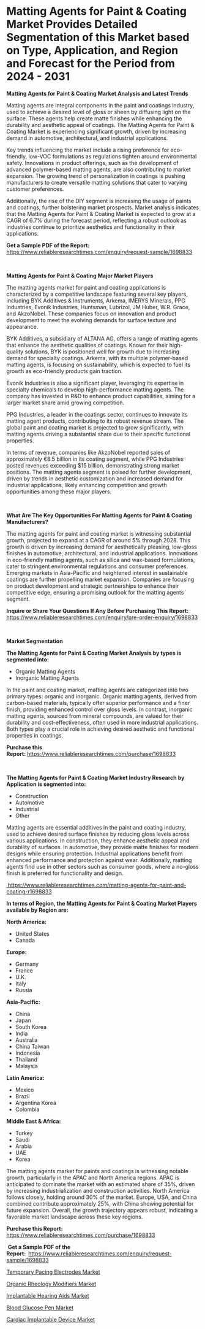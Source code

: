 <p><h1>Matting Agents for Paint & Coating Market Provides Detailed Segmentation of this Market based on Type, Application, and Region and Forecast for the Period from 2024 - 2031</h1></p><p><strong>Matting Agents for Paint & Coating Market Analysis and Latest Trends</strong></p>
<p><p>Matting agents are integral components in the paint and coatings industry, used to achieve a desired level of gloss or sheen by diffusing light on the surface. These agents help create matte finishes while enhancing the durability and aesthetic appeal of coatings. The Matting Agents for Paint & Coating Market is experiencing significant growth, driven by increasing demand in automotive, architectural, and industrial applications. </p><p>Key trends influencing the market include a rising preference for eco-friendly, low-VOC formulations as regulations tighten around environmental safety. Innovations in product offerings, such as the development of advanced polymer-based matting agents, are also contributing to market expansion. The growing trend of personalization in coatings is pushing manufacturers to create versatile matting solutions that cater to varying customer preferences. </p><p>Additionally, the rise of the DIY segment is increasing the usage of paints and coatings, further bolstering market prospects. Market analysis indicates that the Matting Agents for Paint & Coating Market is expected to grow at a CAGR of 6.7% during the forecast period, reflecting a robust outlook as industries continue to prioritize aesthetics and functionality in their applications.</p></p>
<p><strong>Get a Sample PDF of the Report:&nbsp;</strong> <a href="https://www.reliableresearchtimes.com/enquiry/request-sample/1698833?utm_campaign=1719&utm_medium=2&utm_source=Github&utm_content=ia&utm_term=20102024&utm_id=matting-agents-for-paint-coating">https://www.reliableresearchtimes.com/enquiry/request-sample/1698833</a></p>
<p>&nbsp;</p>
<p><strong>Matting Agents for Paint & Coating Major Market Players</strong></p>
<p><p>The matting agents market for paint and coating applications is characterized by a competitive landscape featuring several key players, including BYK Additives & Instruments, Arkema, IMERYS Minerals, PPG Industries, Evonik Industries, Huntsman, Lubrizol, JM Huber, W.R. Grace, and AkzoNobel. These companies focus on innovation and product development to meet the evolving demands for surface texture and appearance.</p><p>BYK Additives, a subsidiary of ALTANA AG, offers a range of matting agents that enhance the aesthetic qualities of coatings. Known for their high-quality solutions, BYK is positioned well for growth due to increasing demand for specialty coatings. Arkema, with its multiple polymer-based matting agents, is focusing on sustainability, which is expected to fuel its growth as eco-friendly products gain traction.</p><p>Evonik Industries is also a significant player, leveraging its expertise in specialty chemicals to develop high-performance matting agents. The company has invested in R&D to enhance product capabilities, aiming for a larger market share amid growing competition.</p><p>PPG Industries, a leader in the coatings sector, continues to innovate its matting agent products, contributing to its robust revenue stream. The global paint and coating market is projected to grow significantly, with matting agents driving a substantial share due to their specific functional properties.</p><p>In terms of revenue, companies like AkzoNobel reported sales of approximately €8.5 billion in its coating segment, while PPG Industries posted revenues exceeding $15 billion, demonstrating strong market positions. The matting agents segment is poised for further development, driven by trends in aesthetic customization and increased demand for industrial applications, likely enhancing competition and growth opportunities among these major players.</p></p>
<p>&nbsp;</p>
<p><strong>What Are The Key Opportunities For Matting Agents for Paint & Coating Manufacturers?</strong></p>
<p><p>The matting agents for paint and coating market is witnessing substantial growth, projected to expand at a CAGR of around 5% through 2028. This growth is driven by increasing demand for aesthetically pleasing, low-gloss finishes in automotive, architectural, and industrial applications. Innovations in eco-friendly matting agents, such as silica and wax-based formulations, cater to stringent environmental regulations and consumer preferences. Emerging markets in Asia-Pacific and heightened interest in sustainable coatings are further propelling market expansion. Companies are focusing on product development and strategic partnerships to enhance their competitive edge, ensuring a promising outlook for the matting agents segment.</p></p>
<p><strong>Inquire or Share Your Questions If Any Before Purchasing This Report:</strong> <a href="https://www.reliableresearchtimes.com/enquiry/pre-order-enquiry/1698833?utm_campaign=1719&utm_medium=2&utm_source=Github&utm_content=ia&utm_term=20102024&utm_id=matting-agents-for-paint-coating">https://www.reliableresearchtimes.com/enquiry/pre-order-enquiry/1698833</a></p>
<p>&nbsp;</p>
<p><strong>Market Segmentation</strong></p>
<p><strong>The Matting Agents for Paint & Coating Market Analysis by types is segmented into:</strong></p>
<p><ul><li>Organic Matting Agents</li><li>Inorganic Matting Agents</li></ul></p>
<p><p>In the paint and coating market, matting agents are categorized into two primary types: organic and inorganic. Organic matting agents, derived from carbon-based materials, typically offer superior performance and a finer finish, providing enhanced control over gloss levels. In contrast, inorganic matting agents, sourced from mineral compounds, are valued for their durability and cost-effectiveness, often used in more industrial applications. Both types play a crucial role in achieving desired aesthetic and functional properties in coatings.</p></p>
<p><strong>Purchase this Report:&nbsp;</strong><a href="https://www.reliableresearchtimes.com/purchase/1698833?utm_campaign=1719&utm_medium=2&utm_source=Github&utm_content=ia&utm_term=20102024&utm_id=matting-agents-for-paint-coating">https://www.reliableresearchtimes.com/purchase/1698833</a></p>
<p>&nbsp;</p>
<p><strong>The Matting Agents for Paint & Coating Market Industry Research by Application is segmented into:</strong></p>
<p><ul><li>Construction</li><li>Automotive</li><li>Industrial</li><li>Other</li></ul></p>
<p><p>Matting agents are essential additives in the paint and coating industry, used to achieve desired surface finishes by reducing gloss levels across various applications. In construction, they enhance aesthetic appeal and durability of surfaces. In automotive, they provide matte finishes for modern designs while ensuring protection. Industrial applications benefit from enhanced performance and protection against wear. Additionally, matting agents find use in other sectors such as consumer goods, where a no-gloss finish is preferred for functionality and design.</p></p>
<p><a href="https://www.reliableresearchtimes.com/matting-agents-for-paint-and-coating-r1698833?utm_campaign=1719&utm_medium=2&utm_source=Github&utm_content=ia&utm_term=20102024&utm_id=matting-agents-for-paint-coating">&nbsp;https://www.reliableresearchtimes.com/matting-agents-for-paint-and-coating-r1698833</a></p>
<p><strong>In terms of Region, the Matting Agents for Paint & Coating Market Players available by Region are:</strong></p>
<p>
    <p> <strong> North America: </strong>
        <ul>
            <li>United States</li>
            <li>Canada</li>
        </ul>
        </p> 
    <p> <strong> Europe: </strong>
        <ul>
            <li>Germany</li>
            <li>France</li>
            <li>U.K.</li>
            <li>Italy</li>
            <li>Russia</li>
        </ul>
        </p> 
    <p> <strong> Asia-Pacific: </strong>
        <ul>
            <li>China</li>
            <li>Japan</li>
            <li>South Korea</li>
            <li>India</li>
            <li>Australia</li>
            <li>China Taiwan</li>
            <li>Indonesia</li>
            <li>Thailand</li>
            <li>Malaysia</li>
        </ul>
        </p> 
    <p> <strong> Latin America: </strong>
        <ul>
            <li>Mexico</li>
            <li>Brazil</li>
            <li>Argentina Korea</li>
            <li>Colombia</li>
        </ul>
        </p> 
    <p> <strong> Middle East & Africa: </strong>
        <ul>
            <li>Turkey</li>
            <li>Saudi</li>
            <li>Arabia</li>
            <li>UAE</li>
            <li>Korea</li>
        </ul>
    </p>
    </p>
<p><p>The matting agents market for paints and coatings is witnessing notable growth, particularly in the APAC and North America regions. APAC is anticipated to dominate the market with an estimated share of 35%, driven by increasing industrialization and construction activities. North America follows closely, holding around 30% of the market. Europe, USA, and China combined contribute approximately 25%, with China showing potential for future expansion. Overall, the growth trajectory appears robust, indicating a favorable market landscape across these key regions.</p></p>
<p><strong>Purchase this Report: </strong><a href="https://www.reliableresearchtimes.com/purchase/1698833?utm_campaign=1719&utm_medium=2&utm_source=Github&utm_content=ia&utm_term=20102024&utm_id=matting-agents-for-paint-coating">https://www.reliableresearchtimes.com/purchase/1698833</a></p>
<p>&nbsp;<strong>Get a Sample PDF of the Report:&nbsp;&nbsp;</strong><a href="https://www.reliableresearchtimes.com/enquiry/request-sample/1698833?utm_campaign=1719&utm_medium=2&utm_source=Github&utm_content=ia&utm_term=20102024&utm_id=matting-agents-for-paint-coating">https://www.reliableresearchtimes.com/enquiry/request-sample/1698833</a></p>
<p><strong></strong></p>
<p><p><a href="https://www.linkedin.com/pulse/temporary-pacing-electrodes-market-size-segmentation-trends-206ac?utm_campaign=1719&utm_medium=2&utm_source=Github&utm_content=ia&utm_term=20102024&utm_id=matting-agents-for-paint-coating">Temporary Pacing Electrodes Market</a></p><p><a href="https://github.com/BesaLoshi2000/Market-Research-Report-List-1/blob/main/organic-rheology-modifiers-market.md?utm_campaign=1719&utm_medium=2&utm_source=Github&utm_content=ia&utm_term=20102024&utm_id=matting-agents-for-paint-coating">Organic Rheology Modifiers Market</a></p><p><a href="https://www.linkedin.com/pulse/implantable-hearing-aids-market-research-report-forecast-growth-xvkmc?utm_campaign=1719&utm_medium=2&utm_source=Github&utm_content=ia&utm_term=20102024&utm_id=matting-agents-for-paint-coating">Implantable Hearing Aids Market</a></p><p><a href="https://www.linkedin.com/pulse/blood-glucose-pen-market-overview-global-trends-future-chwkc?utm_campaign=1719&utm_medium=2&utm_source=Github&utm_content=ia&utm_term=20102024&utm_id=matting-agents-for-paint-coating">Blood Glucose Pen Market</a></p><p><a href="https://www.linkedin.com/pulse/disruption-innovation-cardiac-implantable-device-industry-market-tugwc?utm_campaign=1719&utm_medium=2&utm_source=Github&utm_content=ia&utm_term=20102024&utm_id=matting-agents-for-paint-coating">Cardiac Implantable Device Market</a></p></p>
